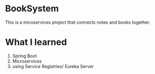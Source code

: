 # BookSystem
This is a micoservices project that connects notes and books together.

# What I learned
1. Spring Boot
2. Microservices
3. using Service Registries/ Eureka Server 
